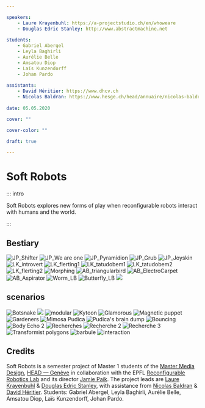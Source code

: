 ```yaml
---

speakers: 
    - Laure Krayenbuhl: https://a-projectstudio.ch/en/whoweare
    - Douglas Edric Stanley: http://www.abstractmachine.net
    
students:
    - Gabriel Abergel
    - Leyla Baghirli
    - Aurélie Belle
    - Amsatou Diop
    - Laís Kunzendorff
    - Johan Pardo
    
assistants:
    - David Héritier: https://www.dhcv.ch
    - Nicolas Baldran: https://www.hesge.ch/head/annuaire/nicolas-baldran
    
date: 05.05.2020

cover: ""

cover-color: ""

draft: true

---
```


# Soft Robots

::: intro

Soft Robots explores new forms of play when reconfigurable robots interact with humans and the world.

::: 


## Bestiary
![JP_Shifter](https://i.imgur.com/AO1wdFa.gif)
![JP_We are one](https://i.imgur.com/csHcq9x.gif)
![JP_Pyramidion](https://i.imgur.com/7oiahMM.gif)
![JP_Grub](https://i.imgur.com/hJnlkyt.gif)
![JP_Joyskin](https://i.imgur.com/TzXiuJD.gif)
![LK_introvert](https://i.imgur.com/h1CWzUd.gif)
![LK_flerting1](https://i.imgur.com/wBWtk1v.gif)
![LK_tatudobem1](https://i.imgur.com/weFUNo3.gif)
![LK_tatudobem2](https://i.imgur.com/NKAyaed.gif)
![LK_flerting2](https://i.imgur.com/e8Ccccp.gif)
![Morphing](https://i.imgur.com/x9btDDC.gif)
![AB_triangularbird](https://i.imgur.com/fSYqsaC.gif)
![AB_ElectroCarpet](https://i.imgur.com/nx6tZfR.gif)
![AB_Aspirator](https://i.imgur.com/Cu20aVp.gif)
![Worm_LB](https://i.imgur.com/1PSqOas.gif)
![Butterfly_LB](https://i.imgur.com/pzsYXEp.gif)
![](https://i.imgur.com/5lwKgi6.gif)


## scenarios

![Botsnake](https://i.imgur.com/KDnQm0e.gif)
![](https://i.imgur.com/kjfuTHt.jpg)
![modular](https://i.imgur.com/7QrZ6lh.jpg)
![Kytoon](https://i.imgur.com/PX7ErkT.gif)
![Glamorous](https://i.imgur.com/bt2uAtq.png)
![Magnetic puppet](https://i.imgur.com/Dq6lyMi.gif)
![Gardeners](https://i.imgur.com/npx3h4N.gif)
![Mimosa Pudica](https://i.imgur.com/CTsDLGA.jpg)
![Pudica's brain dump](https://i.imgur.com/MrQK7rz.gif)
![Bouncing](https://i.imgur.com/AMNgtDm.gif)
![Body Echo 2](https://i.imgur.com/qoFNKz4.jpg)
![Recherches](https://i.imgur.com/xb899XM.gif)
![Recherche 2](https://i.imgur.com/DBzRBBd.gif)
![Recherche 3](https://i.imgur.com/gTJGSif.gif)
![Transformist polygons](https://i.imgur.com/99JDT8n.jpg)
![barbule](https://i.imgur.com/EP4bM0L.jpg)
![interaction](https://i.imgur.com/OA62fox.gif)


## Credits

Soft Robots is a semester project of Master 1 students of the [Master Media Design](https://www.hesge.ch/head/en/programs-research/master-arts-media-design), [HEAD&nbsp;—&nbsp;Genève](https://www.hesge.ch/head) in collaboration with the EPFL [Reconfigurable Robotics Lab](https://www.epfl.ch/labs/rrl/) and its director [Jamie Paik](https://people.epfl.ch/jamie.paik). The project leads are [Laure Krayenbuhl](https://a-projectstudio.ch/en/whatwedo) & [Douglas Edric Stanley](http://www.abstractmachine.net), with assistance from [Nicolas Baldran](https://www.hesge.ch/head/annuaire/nicolas-baldran) & [David Héritier](https://www.dhcv.ch). Students: Gabriel Abergel, Leyla Baghirli, Aurélie Belle, Amsatou Diop, Laïs Kunzendorff, Johan Pardo.
